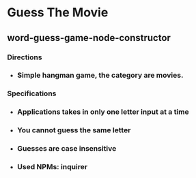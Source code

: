 # Guess The Movie
## word-guess-game-node-constructor

### Directions
* ### Simple hangman game, the category are movies.

### Specifications
* ### Applications takes in only one letter input at a time
* ### You cannot guess the same letter
* ### Guesses are case insensitive
* ### Used NPMs: inquirer
